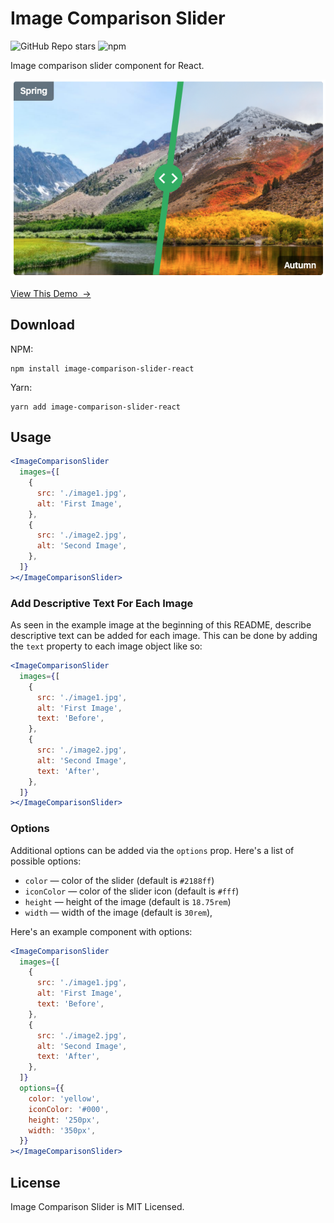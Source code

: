 # Image Comparison Slider

![GitHub Repo stars](https://img.shields.io/github/stars/xtrp/ImageComparisonSlider?style=social)
![npm](https://img.shields.io/npm/dw/image-comparison-slider-react)

Image comparison slider component for React.

[![Demo Image](./demo.png)](https://xtrp.github.io/ImageComparisonSlider/)

[View This Demo &nbsp;&rarr;](https://xtrp.github.io/ImageComparisonSlider/)

## Download

NPM:

```
npm install image-comparison-slider-react
```

Yarn:

```
yarn add image-comparison-slider-react
```

## Usage

```jsx
<ImageComparisonSlider
  images={[
    {
      src: './image1.jpg',
      alt: 'First Image',
    },
    {
      src: './image2.jpg',
      alt: 'Second Image',
    },
  ]}
></ImageComparisonSlider>
```

### Add Descriptive Text For Each Image

As seen in the example image at the beginning of this README, describe descriptive text can be added for each image. This can be done by adding the `text` property to each image object like so:

```jsx
<ImageComparisonSlider
  images={[
    {
      src: './image1.jpg',
      alt: 'First Image',
      text: 'Before',
    },
    {
      src: './image2.jpg',
      alt: 'Second Image',
      text: 'After',
    },
  ]}
></ImageComparisonSlider>
```

### Options

Additional options can be added via the `options` prop. Here's a list of possible options:

- `color` &mdash; color of the slider (default is `#2188ff`)
- `iconColor` &mdash; color of the slider icon (default is `#fff`)
- `height` &mdash; height of the image (default is `18.75rem`)
- `width` &mdash; width of the image (default is `30rem`),

Here's an example component with options:

```jsx
<ImageComparisonSlider
  images={[
    {
      src: './image1.jpg',
      alt: 'First Image',
      text: 'Before',
    },
    {
      src: './image2.jpg',
      alt: 'Second Image',
      text: 'After',
    },
  ]}
  options={{
    color: 'yellow',
    iconColor: '#000',
    height: '250px',
    width: '350px',
  }}
></ImageComparisonSlider>
```

## License

Image Comparison Slider is MIT Licensed.
